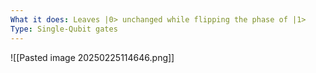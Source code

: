 ```yaml
---
What it does: Leaves |0> unchanged while flipping the phase of |1>
Type: Single-Qubit gates
---
```

![[Pasted image 20250225114646.png]]